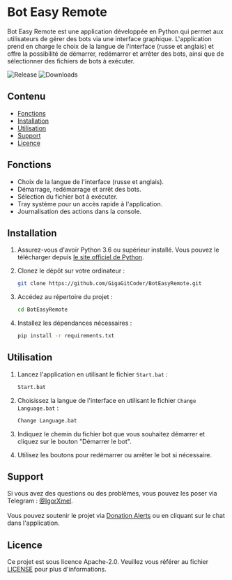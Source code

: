 # Bot Easy Remote

Bot Easy Remote est une application développée en Python qui permet aux utilisateurs de gérer des bots via une interface graphique. L'application prend en charge le choix de la langue de l'interface (russe et anglais) et offre la possibilité de démarrer, redémarrer et arrêter des bots, ainsi que de sélectionner des fichiers de bots à exécuter.

![Release](https://img.shields.io/github/v/release/GigaGitCoder/BotEasyRemote) ![Downloads](https://img.shields.io/github/downloads/GigaGitCoder/BotEasyRemote/total)

## Contenu

- [Fonctions](#fonctions)
- [Installation](#installation)
- [Utilisation](#utilisation)
- [Support](#support)
- [Licence](#licence)

## Fonctions

- Choix de la langue de l'interface (russe et anglais).
- Démarrage, redémarrage et arrêt des bots.
- Sélection du fichier bot à exécuter.
- Tray système pour un accès rapide à l'application.
- Journalisation des actions dans la console.

## Installation

1. Assurez-vous d'avoir Python 3.6 ou supérieur installé. Vous pouvez le télécharger depuis [le site officiel de Python](https://www.python.org/downloads/).
2. Clonez le dépôt sur votre ordinateur :

   ```bash
   git clone https://github.com/GigaGitCoder/BotEasyRemote.git
   ```

3. Accédez au répertoire du projet :

   ```bash
   cd BotEasyRemote
   ```

4. Installez les dépendances nécessaires :

   ```bash
   pip install -r requirements.txt
   ```

## Utilisation

1. Lancez l'application en utilisant le fichier `Start.bat` :

   ```bash
   Start.bat
   ```

2. Choisissez la langue de l'interface en utilisant le fichier `Change Language.bat` :

   ```bash
   Change Language.bat
   ```

3. Indiquez le chemin du fichier bot que vous souhaitez démarrer et cliquez sur le bouton "Démarrer le bot".
4. Utilisez les boutons pour redémarrer ou arrêter le bot si nécessaire.

## Support

Si vous avez des questions ou des problèmes, vous pouvez les poser via Telegram : [@IgorXmel](https://t.me/IgorXmel). <br>
<br>
Vous pouvez soutenir le projet via [Donation Alerts](https://www.donationalerts.com/r/ava_channel_live) ou en cliquant sur le chat dans l'application.

## Licence

Ce projet est sous licence Apache-2.0. Veuillez vous référer au fichier [LICENSE](../../LICENSE) pour plus d'informations.